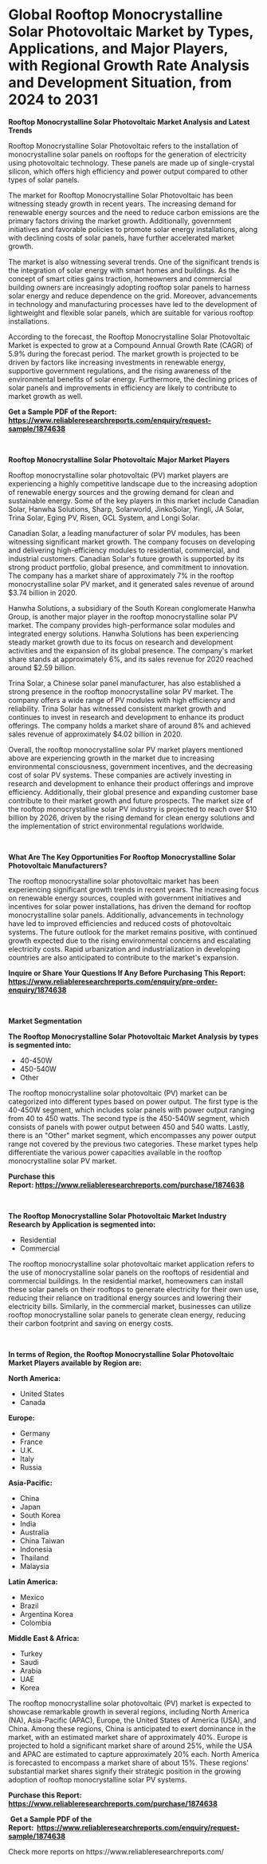 <p><h1>Global Rooftop Monocrystalline Solar Photovoltaic Market by Types, Applications, and Major Players, with Regional Growth Rate Analysis and Development Situation, from 2024 to 2031</h1></p><p><strong>Rooftop Monocrystalline Solar Photovoltaic Market Analysis and Latest Trends</strong></p>
<p><p>Rooftop Monocrystalline Solar Photovoltaic refers to the installation of monocrystalline solar panels on rooftops for the generation of electricity using photovoltaic technology. These panels are made up of single-crystal silicon, which offers high efficiency and power output compared to other types of solar panels.</p><p>The market for Rooftop Monocrystalline Solar Photovoltaic has been witnessing steady growth in recent years. The increasing demand for renewable energy sources and the need to reduce carbon emissions are the primary factors driving the market growth. Additionally, government initiatives and favorable policies to promote solar energy installations, along with declining costs of solar panels, have further accelerated market growth.</p><p>The market is also witnessing several trends. One of the significant trends is the integration of solar energy with smart homes and buildings. As the concept of smart cities gains traction, homeowners and commercial building owners are increasingly adopting rooftop solar panels to harness solar energy and reduce dependence on the grid. Moreover, advancements in technology and manufacturing processes have led to the development of lightweight and flexible solar panels, which are suitable for various rooftop installations.</p><p>According to the forecast, the Rooftop Monocrystalline Solar Photovoltaic Market is expected to grow at a Compound Annual Growth Rate (CAGR) of 5.9% during the forecast period. The market growth is projected to be driven by factors like increasing investments in renewable energy, supportive government regulations, and the rising awareness of the environmental benefits of solar energy. Furthermore, the declining prices of solar panels and improvements in efficiency are likely to contribute to market growth as well.</p></p>
<p><strong>Get a Sample PDF of the Report:&nbsp; <a href="https://www.reliableresearchreports.com/enquiry/request-sample/1874638">https://www.reliableresearchreports.com/enquiry/request-sample/1874638</a></strong></p>
<p>&nbsp;</p>
<p><strong>Rooftop Monocrystalline Solar Photovoltaic Major Market Players</strong></p>
<p><p>Rooftop monocrystalline solar photovoltaic (PV) market players are experiencing a highly competitive landscape due to the increasing adoption of renewable energy sources and the growing demand for clean and sustainable energy. Some of the key players in this market include Canadian Solar, Hanwha Solutions, Sharp, Solarworld, JinkoSolar, Yingli, JA Solar, Trina Solar, Eging PV, Risen, GCL System, and Longi Solar.</p><p>Canadian Solar, a leading manufacturer of solar PV modules, has been witnessing significant market growth. The company focuses on developing and delivering high-efficiency modules to residential, commercial, and industrial customers. Canadian Solar's future growth is supported by its strong product portfolio, global presence, and commitment to innovation. The company has a market share of approximately 7% in the rooftop monocrystalline solar PV market, and it generated sales revenue of around $3.74 billion in 2020.</p><p>Hanwha Solutions, a subsidiary of the South Korean conglomerate Hanwha Group, is another major player in the rooftop monocrystalline solar PV market. The company provides high-performance solar modules and integrated energy solutions. Hanwha Solutions has been experiencing steady market growth due to its focus on research and development activities and the expansion of its global presence. The company's market share stands at approximately 6%, and its sales revenue for 2020 reached around $2.59 billion.</p><p>Trina Solar, a Chinese solar panel manufacturer, has also established a strong presence in the rooftop monocrystalline solar PV market. The company offers a wide range of PV modules with high efficiency and reliability. Trina Solar has witnessed consistent market growth and continues to invest in research and development to enhance its product offerings. The company holds a market share of around 8% and achieved sales revenue of approximately $4.02 billion in 2020.</p><p>Overall, the rooftop monocrystalline solar PV market players mentioned above are experiencing growth in the market due to increasing environmental consciousness, government incentives, and the decreasing cost of solar PV systems. These companies are actively investing in research and development to enhance their product offerings and improve efficiency. Additionally, their global presence and expanding customer base contribute to their market growth and future prospects. The market size of the rooftop monocrystalline solar PV industry is projected to reach over $10 billion by 2026, driven by the rising demand for clean energy solutions and the implementation of strict environmental regulations worldwide.</p></p>
<p>&nbsp;</p>
<p><strong>What Are The Key Opportunities For Rooftop Monocrystalline Solar Photovoltaic Manufacturers?</strong></p>
<p><p>The rooftop monocrystalline solar photovoltaic market has been experiencing significant growth trends in recent years. The increasing focus on renewable energy sources, coupled with government initiatives and incentives for solar power installations, has driven the demand for rooftop monocrystalline solar panels. Additionally, advancements in technology have led to improved efficiencies and reduced costs of photovoltaic systems. The future outlook for the market remains positive, with continued growth expected due to the rising environmental concerns and escalating electricity costs. Rapid urbanization and industrialization in developing countries are also anticipated to contribute to the market's expansion.</p></p>
<p><strong>Inquire or Share Your Questions If Any Before Purchasing This Report: <a href="https://www.reliableresearchreports.com/enquiry/pre-order-enquiry/1874638">https://www.reliableresearchreports.com/enquiry/pre-order-enquiry/1874638</a></strong></p>
<p>&nbsp;</p>
<p><strong>Market Segmentation</strong></p>
<p><strong>The Rooftop Monocrystalline Solar Photovoltaic Market Analysis by types is segmented into:</strong></p>
<p><ul><li>40-450W</li><li>450-540W</li><li>Other</li></ul></p>
<p><p>The rooftop monocrystalline solar photovoltaic (PV) market can be categorized into different types based on power output. The first type is the 40-450W segment, which includes solar panels with power output ranging from 40 to 450 watts. The second type is the 450-540W segment, which consists of panels with power output between 450 and 540 watts. Lastly, there is an "Other" market segment, which encompasses any power output range not covered by the previous two categories. These market types help differentiate the various power capacities available in the rooftop monocrystalline solar PV market.</p></p>
<p><strong>Purchase this Report:&nbsp;<a href="https://www.reliableresearchreports.com/purchase/1874638">https://www.reliableresearchreports.com/purchase/1874638</a></strong></p>
<p>&nbsp;</p>
<p><strong>The Rooftop Monocrystalline Solar Photovoltaic Market Industry Research by Application is segmented into:</strong></p>
<p><ul><li>Residential</li><li>Commercial</li></ul></p>
<p><p>The rooftop monocrystalline solar photovoltaic market application refers to the use of monocrystalline solar panels on the rooftops of residential and commercial buildings. In the residential market, homeowners can install these solar panels on their rooftops to generate electricity for their own use, reducing their reliance on traditional energy sources and lowering their electricity bills. Similarly, in the commercial market, businesses can utilize rooftop monocrystalline solar panels to generate clean energy, reducing their carbon footprint and saving on energy costs.</p></p>
<p>&nbsp;</p>
<p><strong>In terms of Region, the Rooftop Monocrystalline Solar Photovoltaic Market Players available by Region are:</strong></p>
<p>
    <p> <strong> North America: </strong>
        <ul>
            <li>United States</li>
            <li>Canada</li>
        </ul>
        </p> 
    <p> <strong> Europe: </strong>
        <ul>
            <li>Germany</li>
            <li>France</li>
            <li>U.K.</li>
            <li>Italy</li>
            <li>Russia</li>
        </ul>
        </p> 
    <p> <strong> Asia-Pacific: </strong>
        <ul>
            <li>China</li>
            <li>Japan</li>
            <li>South Korea</li>
            <li>India</li>
            <li>Australia</li>
            <li>China Taiwan</li>
            <li>Indonesia</li>
            <li>Thailand</li>
            <li>Malaysia</li>
        </ul>
        </p> 
    <p> <strong> Latin America: </strong>
        <ul>
            <li>Mexico</li>
            <li>Brazil</li>
            <li>Argentina Korea</li>
            <li>Colombia</li>
        </ul>
        </p> 
    <p> <strong> Middle East & Africa: </strong>
        <ul>
            <li>Turkey</li>
            <li>Saudi</li>
            <li>Arabia</li>
            <li>UAE</li>
            <li>Korea</li>
        </ul>
    </p>
    </p>
<p><p>The rooftop monocrystalline solar photovoltaic (PV) market is expected to showcase remarkable growth in several regions, including North America (NA), Asia-Pacific (APAC), Europe, the United States of America (USA), and China. Among these regions, China is anticipated to exert dominance in the market, with an estimated market share of approximately 40%. Europe is projected to hold a significant market share of around 25%, while the USA and APAC are estimated to capture approximately 20% each. North America is forecasted to encompass a market share of about 15%. These regions' substantial market shares signify their strategic position in the growing adoption of rooftop monocrystalline solar PV systems.</p></p>
<p><strong>Purchase this Report: <a href="https://www.reliableresearchreports.com/purchase/1874638">https://www.reliableresearchreports.com/purchase/1874638</a></strong></p>
<p>&nbsp;<strong>Get a Sample PDF of the Report:&nbsp;&nbsp;<a href="https://www.reliableresearchreports.com/enquiry/request-sample/1874638">https://www.reliableresearchreports.com/enquiry/request-sample/1874638</a></strong></p>
<p><strong></strong></p>
<p>Check more reports on https://www.reliableresearchreports.com/</p>